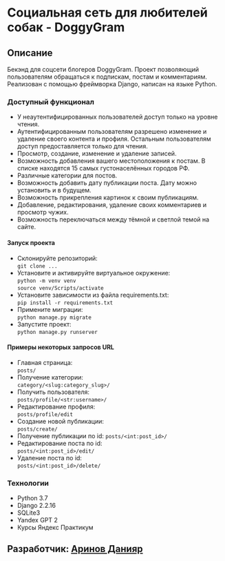 # Социальная сеть для любителей собак - DoggyGram

## Описание

Бекэнд для соцсети блогеров DoggyGram. Проект позволяющий пользователям обращаться к подпискам, постам и комментариям. Реализован с помощью фреймворка Django, написан на языке Python.
  
### Доступный функционал

- У неаутентифицированных пользователей доступ только на уровне чтения.
- Аутентифицированным пользователям разрешено изменение и удаление своего контента и профиля. Остальным пользователям доступ предоставляется только для чтения.
- Просмотр, создание, изменение и удаление записей.
- Возможность добавления вашего местоположения к постам. В списке находятся 15 самых густонаселённых городов РФ.
- Различные категории для постов.
- Возможность добавить дату публикации поста. Дату можно установить и в будущем.
- Возможность прикрепления картинок к своим публикациям.
- Добавление, редактирования, удаление своих комментариев и просмотр чужих.
- Возможность переключаться между тёмной и светлой темой на сайте.


#### Запуск проекта

- Склонируйте репозиторий:  
``` git clone ... ```    
- Установите и активируйте виртуальное окружение:  
``` python -m venv venv ```  
``` source venv/Scripts/activate ``` 
- Установите зависимости из файла requirements.txt:   
``` pip install -r requirements.txt ```
- Примените миграции:   
``` python manage.py migrate ```
- Запустите проект:   
``` python manage.py runserver ```

#### Примеры некоторых запросов URL

- Главная страница:  
``` posts/ ```
- Получение категории:  
``` category/<slug:category_slug>/ ``` 
- Получить пользователя:  
``` posts/profile/<str:username>/ ```
- Редактирование профиля:  
``` posts/profile/edit ``` 
- Создание новой публикации:  
``` posts/create/ ```
- Получение публикации по id:
``` posts/<int:post_id>/ ```
- Редактирование поста по id:  
``` posts/<int:post_id>/edit/ ```
- Удаление поста по id:  
``` posts/<int:post_id>/delete/ ```


### Технологии
- Python 3.7
- Django 2.2.16
- SQLite3
- Yandex GPT 2
- Курсы Яндекс Практикум


## Разработчик: [Аринов Данияр](https://github.com/vegitobluefan)
